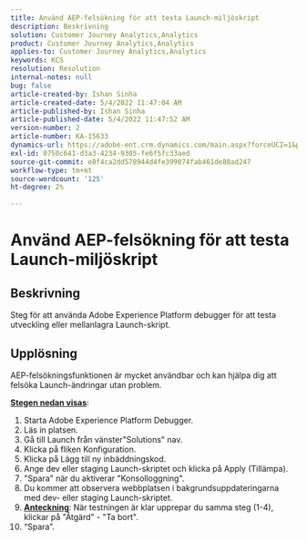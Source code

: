 ```yaml
---
title: Använd AEP-felsökning för att testa Launch-miljöskript
description: Beskrivning
solution: Customer Journey Analytics,Analytics
product: Customer Journey Analytics,Analytics
applies-to: Customer Journey Analytics,Analytics
keywords: KCS
resolution: Resolution
internal-notes: null
bug: false
article-created-by: Ishan Sinha
article-created-date: 5/4/2022 11:47:04 AM
article-published-by: Ishan Sinha
article-published-date: 5/4/2022 11:47:52 AM
version-number: 2
article-number: KA-15633
dynamics-url: https://adobe-ent.crm.dynamics.com/main.aspx?forceUCI=1&pagetype=entityrecord&etn=knowledgearticle&id=753eede9-9fcb-ec11-a7b5-6045bd00db25
exl-id: 0750c641-d3a3-4234-9305-fe6f5fc33aed
source-git-commit: e8f4ca2dd578944d4fe399074fab461de88ad247
workflow-type: tm+mt
source-wordcount: '125'
ht-degree: 2%

---
```


# Använd AEP-felsökning för att testa Launch-miljöskript

## Beskrivning


Steg för att använda Adobe Experience Platform debugger för att testa utveckling eller mellanlagra Launch-skript.


## Upplösning


AEP-felsökningsfunktionen är mycket användbar och kan hjälpa dig att felsöka Launch-ändringar utan problem.

<b><u>Stegen nedan visas</u></b>:

1. Starta Adobe Experience Platform Debugger.
2. Läs in platsen.
3. Gå till Launch från vänster&quot;Solutions&quot; nav.
4. Klicka på fliken Konfiguration.
5. Klicka på Lägg till ny inbäddningskod.
6. Ange dev eller staging Launch-skriptet och klicka på Apply (Tillämpa).
7. &quot;Spara&quot; när du aktiverar &quot;Konsolloggning&quot;.
8. Du kommer att observera webbplatsen i bakgrundsuppdateringarna med dev- eller staging Launch-skriptet.
9. <b><u>Anteckning</u></b>: När testningen är klar upprepar du samma steg (1-4), klickar på &quot;Åtgärd&quot; - &quot;Ta bort&quot;.
10. “Spara”.
